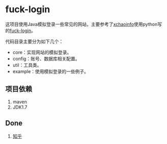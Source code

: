 # fuck-login

这项目使用Java模拟登录一些常见的网站，主要参考了[xchaoinfo](https://github.com/xchaoinfo)使用python写的[fuck-login](https://github.com/xchaoinfo/fuck-login)。

代码目录主要分为如下几个：

* core：实现网站的模拟登录。
* config：账号、数据库相关配置。
* util：工具类。
* example：使用模拟登录的一些例子。

## 项目依赖

1. maven
2. JDK1.7

## Done

1. [知乎](http://zhihu.com)
